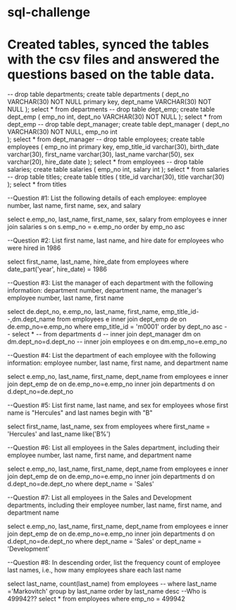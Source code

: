 # sql-challenge
# Created tables, synced the tables with the csv files and answered the questions based on the table data.
-- drop table departments;
create table departments (
  	dept_no VARCHAR(30) NOT NULL primary key,
  	dept_name VARCHAR(30) NOT NULL
);
select * from departments
-- drop table dept_emp;
create table dept_emp (
  	emp_no int,
  	dept_no VARCHAR(30) NOT NULL
);
select * from dept_emp
-- drop table dept_manager;
create table dept_manager (
  	dept_no VARCHAR(30) NOT NULL,
	emp_no int	
);
select * from dept_manager
-- drop table employees;
create table employees (
	emp_no int primary key,
	emp_title_id varchar(30),
	birth_date varchar(30),
	first_name varchar(30),
	last_name varchar(50),
	sex varchar(20),
	hire_date date
);
select * from employees
-- drop table salaries;
create table salaries (
	emp_no int,
	salary int
);
select * from salaries
-- drop table titles;
create table titles (
	title_id varchar(30),
	title  varchar(30)
);
select * from titles

--Question #1: List the following details of each employee: employee number, last name, first name, sex, and salary

select e.emp_no, last_name, first_name, sex, salary
from employees e
inner join salaries s on s.emp_no = e.emp_no
order by emp_no asc

--Question #2: List first name, last name, and hire date for employees who were hired in 1986

select first_name, last_name, hire_date
from employees
where date_part('year', hire_date) = 1986

--Question #3: List the manager of each department with the following information: department number, department name, the manager's employee number, last name, first name

select de.dept_no, e.emp_no, last_name, first_name, emp_title_id--,dm.dept_name
from employees e
inner join dept_emp de on de.emp_no=e.emp_no
where emp_title_id = 'm0001'
order by dept_no asc
-- select *
-- from departments d
-- inner join dept_manager dm on dm.dept_no=d.dept_no
-- inner join employees e on dm.emp_no=e.emp_no

--Question #4: List the department of each employee with the following information: employee number, last name, first name, and department name

select e.emp_no, last_name, first_name, dept_name
from employees e
inner join dept_emp de on de.emp_no=e.emp_no
inner join departments d on d.dept_no=de.dept_no

--Question #5: List first name, last name, and sex for employees whose first name is "Hercules" and last names begin with "B"

select first_name, last_name, sex
from employees
where first_name = 'Hercules' and last_name like('B%')

--Question #6: List all employees in the Sales department, including their employee number, last name, first name, and department name

select e.emp_no, last_name, first_name, dept_name
from employees e
inner join dept_emp de on de.emp_no=e.emp_no
inner join departments d on d.dept_no=de.dept_no
where dept_name =  'Sales'

--Question #7: List all employees in the Sales and Development departments, including their employee number, last name, first name, and department name

select e.emp_no, last_name, first_name, dept_name
from employees e
inner join dept_emp de on de.emp_no=e.emp_no
inner join departments d on d.dept_no=de.dept_no
where dept_name =  'Sales' or dept_name = 'Development'

--Question #8: In descending order, list the frequency count of employee last names, i.e., how many employees share each last name

select last_name, count(last_name)
from employees
-- where last_name ='Markovitch'
group by last_name
order by last_name desc
--Who is 499942??
select *
from employees 
where emp_no =  499942
